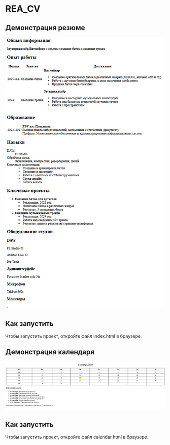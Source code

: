 # REA_CV

## Демонстрация резюме
![alt text](images/image.png)
## Как запустить
Чтобы запустить проект, откройте файл index.html в браузере.

## Демонстрация календаря
![alt text](images/image1.png)
## Как запустить
Чтобы запустить проект, откройте файл calendar.html в браузере.
